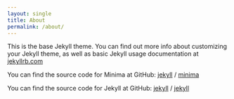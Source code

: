 ```yaml
---
layout: single
title: About
permalink: /about/
---
```


This is the base Jekyll theme. You can find out more info about customizing your
Jekyll theme, as well as basic Jekyll usage documentation at
[jekyllrb.com](https://jekyllrb.com/)

You can find the source code for Minima at GitHub: [jekyll][jekyll-organization]
/ [minima](https://github.com/jekyll/minima)

You can find the source code for Jekyll at GitHub: [jekyll][jekyll-organization]
/ [jekyll](https://github.com/jekyll/jekyll)

[jekyll-organization]: https://github.com/jekyll

